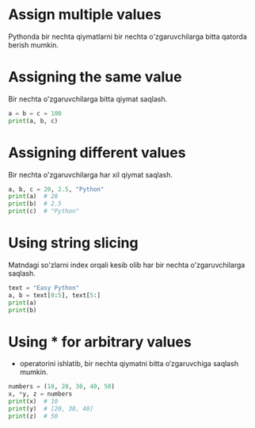 # Assign multiple values

Pythonda bir nechta qiymatlarni bir nechta o'zgaruvchilarga bitta qatorda berish mumkin.

# Assigning the same value

Bir nechta o'zgaruvchilarga bitta qiymat saqlash.

```python
a = b = c = 100
print(a, b, c)
```

# Assigning different values

Bir nechta o'zgaruvchilarga har xil qiymat saqlash.

```python
a, b, c = 20, 2.5, "Python"
print(a)  # 20
print(b)  # 2.5
print(c)  # "Python"
```

# Using string slicing

Matndagi so'zlarni index orqali kesib olib har bir nechta o'zgaruvchilarga saqlash.

```python
text = "Easy Python"
a, b = text[0:5], text[5:]
print(a)
print(b)
```

# Using * for arbitrary values

* operatorini ishlatib, bir nechta qiymatni bitta o‘zgaruvchiga saqlash mumkin.

```python
numbers = (10, 20, 30, 40, 50)
x, *y, z = numbers
print(x)  # 10
print(y)  # [20, 30, 40]
print(z)  # 50
```